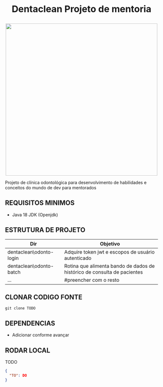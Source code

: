 <p align="center" style="font-weight: bold;font-size:30px;text-align:center;">Dentaclean Projeto de mentoria</p>

<p align="center">
<img src="https://www.mundoecologia.com.br/wp-content/uploads/2020/01/Castor-Comportamento.jpg"  width="500"/>
</p>

Projeto de clínica odontológica para desenvolvimento de habilidades e conceitos do mundo de dev para mentorados

## REQUISITOS MINIMOS

* Java 18 JDK (Openjdk)


## ESTRUTURA DE PROJETO

| Dir                     | Objetivo                                                                 | 
|-------------------------|--------------------------------------------------------------------------|
| dentaclean\odonto-login | Adquire token jwt e escopos de usuário autenticado                       |
| dentaclean\odonto-batch | Rotina que alimenta bando de dados de histórico de consulta de pacientes |
| ...                     | #preencher com o resto                                                   |
                     
 

## CLONAR CODIGO FONTE

```
git clone TODO
```

## DEPENDENCIAS

* Adicionar conforme avançar


## RODAR LOCAL
TODO

```json
{
  "TO": DO
}
```




